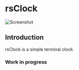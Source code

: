 # rsClock
![Screenshot](https://i.imgur.com/WUvnKVB.png)

## Introduction
rsClock is a simple terminal clock.

### Work in progress
